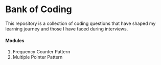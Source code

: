 # Bank of Coding

This repository is a collection of coding questions that have shaped my learning journey and those I have faced during interviews.

#### Modules

1. Frequency Counter Pattern
2. Multiple Pointer Pattern